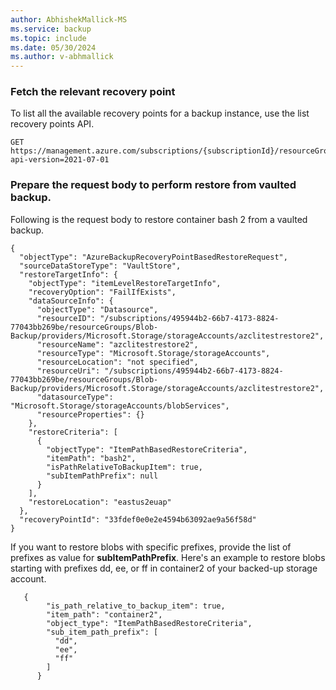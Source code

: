 ```yaml
---
author: AbhishekMallick-MS
ms.service: backup
ms.topic: include
ms.date: 05/30/2024
ms.author: v-abhmallick
---
```


### Fetch the relevant recovery point

To list all the available recovery points for a backup instance, use the list recovery points API.

```http
GET https://management.azure.com/subscriptions/{subscriptionId}/resourceGroups/{resourceGroupName}/providers/Microsoft.DataProtection/backupVaults/{vaultName}/backupInstances/{backupInstanceName}/recoveryPoints?api-version=2021-07-01
```

### Prepare the request body to perform restore from vaulted backup.

Following is the request body to restore container bash 2 from a vaulted backup.

```http
{
  "objectType": "AzureBackupRecoveryPointBasedRestoreRequest",
  "sourceDataStoreType": "VaultStore",
  "restoreTargetInfo": {
    "objectType": "itemLevelRestoreTargetInfo",
    "recoveryOption": "FailIfExists",
    "dataSourceInfo": {
      "objectType": "Datasource",
      "resourceID": "/subscriptions/495944b2-66b7-4173-8824-77043bb269be/resourceGroups/Blob-Backup/providers/Microsoft.Storage/storageAccounts/azclitestrestore2",
      "resourceName": "azclitestrestore2",
      "resourceType": "Microsoft.Storage/storageAccounts",
      "resourceLocation": "not specified",
      "resourceUri": "/subscriptions/495944b2-66b7-4173-8824-77043bb269be/resourceGroups/Blob-Backup/providers/Microsoft.Storage/storageAccounts/azclitestrestore2",
      "datasourceType": "Microsoft.Storage/storageAccounts/blobServices",
      "resourceProperties": {}
    },
    "restoreCriteria": [
      {
        "objectType": "ItemPathBasedRestoreCriteria",
        "itemPath": "bash2",
        "isPathRelativeToBackupItem": true,
        "subItemPathPrefix": null
      }
    ],
    "restoreLocation": "eastus2euap"
  },
  "recoveryPointId": "33fdef0e0e2e4594b63092ae9a56f58d"
}
```

If you want to restore blobs with specific prefixes, provide the list of prefixes as value for **subItemPathPrefix**. Here's an example to restore blobs starting with prefixes dd, ee, or ff in container2 of your backed-up storage account.

```http
   {
        "is_path_relative_to_backup_item": true,
        "item_path": "container2",
        "object_type": "ItemPathBasedRestoreCriteria",
        "sub_item_path_prefix": [
          "dd",
          "ee",
          "ff"
        ]
      }
```
